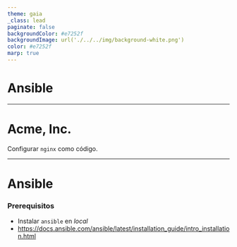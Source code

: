 ```yaml
---
theme: gaia
_class: lead
paginate: false
backgroundColor: #e7252f
backgroundImage: url('./../../img/background-white.png')
color: #e7252f
marp: true
---
```

<!-- _backgroundImage: url('./../../img/background-red.png') -->
<!-- _color: white -->

# Ansible

---
# Acme, Inc.

Configurar `nginx` como código.

---
# Ansible

### Prerequisitos

- Instalar `ansible` en _local_
- https://docs.ansible.com/ansible/latest/installation_guide/intro_installation.html
